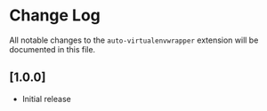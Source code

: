 # Change Log

All notable changes to the `auto-virtualenvwrapper` extension will be documented in this file.

## [1.0.0]

- Initial release
